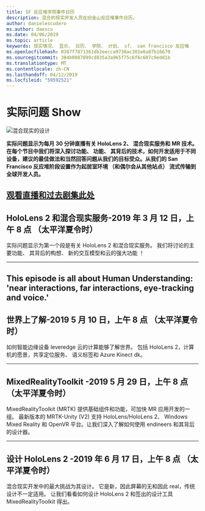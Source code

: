 ```yaml
---
title: SF 反应堆学院事件日历
description: 混合的现实开发人员在旧金山反应堆事件日历。
author: danielescudero
ms.author: daescu
ms.date: 04/06/2019
ms.topic: article
keywords: 现实情况、 显示、 日历、 学院、 计划、 sf、 san francisco 反应堆
ms.openlocfilehash: 0387f7871361db2eecca9738ac301e6a87b16670
ms.sourcegitcommit: 384b0087899cd835a3a965f75c6f6c607c9edd1b
ms.translationtype: MT
ms.contentlocale: zh-CN
ms.lasthandoff: 04/12/2019
ms.locfileid: "59592521"
---
```

# <a name="the-realities-show"></a>实际问题 Show
![混合现实的设计](images/therealitiesshow.jpg)

**实际问题显示为每月 30 分钟直播有关 HoloLens 2、 混合现实服务和 MR 技术。在每个节目中我们将深入探讨功能、 功能、 其背后的技术，如何开发适用于不同设备，建议的最佳做法和当然回答问题从我们的目标受众。从我们的 San Francisco 反应堆阶段设置作为起居室环境 （和偶尔会从其他站点） 流式传输到全球开发人员。**

<a name="watch-live-and-past-episodes-herehttpakamstrs"></a>**[观看直播和过去剧集此处](http://aka.ms/trs)**
---

## <a name="hololens-2-and-mixed-reality-services---march-12-2019-8-am-pdt"></a>**HoloLens 2 和混合现实服务**-2019 年 3 月 12 日，上午 8 点 （太平洋夏令时）
实际问题显示为第一个段是有关 HoloLens 2 和混合现实服务。 我们将讨论的主要功能、 其背后的构想、 新的交互模型和云的强大功能 ！

---
This episode is all about Human Understanding: 'near interactions, far interactions, eye-tracking and voice.'
---
## <a name="world-understanding---may-10-2019-8-am-pdt"></a>**世界上了解**-2019 5 月 10 日，上午 8 点 （太平洋夏令时）
如何智能边缘设备 leveredge 云的计算能够了解世界。 包括 HoloLens 2，计算机的愿景，共享定位服务、 语义标签和 Azure Kinect dk。

---
## <a name="mixedrealitytoolkit---may-29-2019-8-am-pdt"></a>**MixedRealityToolkit** -2019 5 月 29 日，上午 8 点 （太平洋夏令时）
MixedRealityToolkit (MRTK) 提供基础组件和功能，可加快 MR 应用开发的一组。 最新版本的 MRTK-Unity (V2) 支持 HoloLens/HoloLens 2、 Windows Mixed Reality 和 OpenVR 平台。让我们深入了解如何使用 endineers 和其背后的设计器。

---
## <a name="designing-for-hololens-2---june-17-2019-8-am-pdt"></a>**设计 HoloLens 2** -2019 年 6 月 17 日，上午 8 点 （太平洋夏令时）
混合现实开发中的最大挑战为其设计。 它是新，因此屏幕的无和因此 real，传统设计不一定适用。 让我们看看如何设计 HoloLens 2 和签出的设计工具 MixedRealityToolkit 得出。


